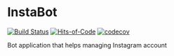 # InstaBot
[![Build Status](https://travis-ci.org/aistomin/InstaBot.svg?branch=master)](https://travis-ci.org/aistomin/InstaBot)
[![Hits-of-Code](https://hitsofcode.com/github/aistomin/InstaBot)](https://hitsofcode.com/github/aistomin/InstaBot/view)
[![codecov](https://codecov.io/gh/aistomin/InstaBot/branch/master/graph/badge.svg)](https://codecov.io/gh/aistomin/InstaBot)

Bot application that helps managing Instagram account
